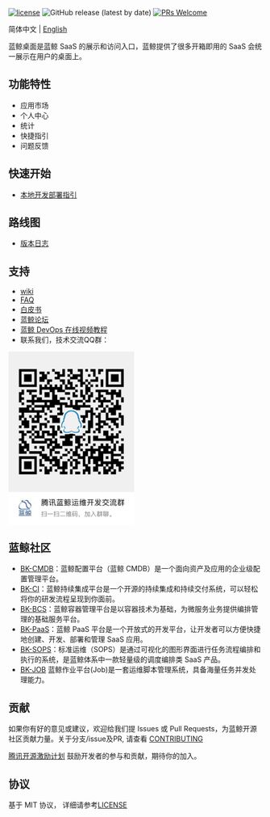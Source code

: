 [![license](https://img.shields.io/badge/license-mit-green.svg?style=flat)](https://github.com/TencentBlueKing/bkconsole/blob/master/LICENSE) 
![GitHub release (latest by date)](https://img.shields.io/github/v/release/TencentBlueKing/bkconsole)
[![PRs Welcome](https://img.shields.io/badge/PRs-welcome-green.svg)](https://github.com/TencentBlueKing/bkconsole/pulls)

简体中文 | [English](readme_en.md)

蓝鲸桌面是蓝鲸 SaaS 的展示和访问入口，蓝鲸提供了很多开箱即用的 SaaS 会统一展示在用户的桌面上。


## 功能特性

- 应用市场
- 个人中心
- 统计
- 快捷指引
- 问题反馈

## 快速开始 

- [本地开发部署指引](/docs/install/develop_guide.md)

## 路线图

- [版本日志](docs/release.md)


## 支持

- [wiki](https://github.com/Tencent/bk-PaaS/wiki)
- [FAQ](https://github.com/Tencent/bk-PaaS/wiki/FAQ)
- [白皮书](http://docs.bk.tencent.com/product_white_paper/paas/)
- [蓝鲸论坛](https://bk.tencent.com/s-mart/community)
- [蓝鲸 DevOps 在线视频教程](https://bk.tencent.com/s-mart/video/)
- 联系我们，技术交流QQ群：

<img src="docs/resource/img/bk_qq_group.png" width="250" hegiht="250" align=center />

## 蓝鲸社区
- [BK-CMDB](https://github.com/Tencent/bk-cmdb)：蓝鲸配置平台（蓝鲸 CMDB）是一个面向资产及应用的企业级配置管理平台。
- [BK-CI](https://github.com/Tencent/bk-ci)：蓝鲸持续集成平台是一个开源的持续集成和持续交付系统，可以轻松将你的研发流程呈现到你面前。
- [BK-BCS](https://github.com/Tencent/bk-bcs)：蓝鲸容器管理平台是以容器技术为基础，为微服务业务提供编排管理的基础服务平台。
- [BK-PaaS](https://github.com/Tencent/bk-paas)：蓝鲸 PaaS 平台是一个开放式的开发平台，让开发者可以方便快捷地创建、开发、部署和管理 SaaS 应用。
- [BK-SOPS](https://github.com/Tencent/bk-sops)：标准运维（SOPS）是通过可视化的图形界面进行任务流程编排和执行的系统，是蓝鲸体系中一款轻量级的调度编排类 SaaS 产品。
- [BK-JOB](https://github.com/Tencent/bk-job)   蓝鲸作业平台(Job)是一套运维脚本管理系统，具备海量任务并发处理能力。

## 贡献 
如果你有好的意见或建议，欢迎给我们提 Issues 或 Pull Requests，为蓝鲸开源社区贡献力量。关于分支/issue及PR, 请查看 [CONTRIBUTING](docs/CONTRIBUTING.md)

[腾讯开源激励计划](https://opensource.tencent.com/contribution) 鼓励开发者的参与和贡献，期待你的加入。

## 协议

基于 MIT 协议， 详细请参考[LICENSE](LICENSE.txt)
